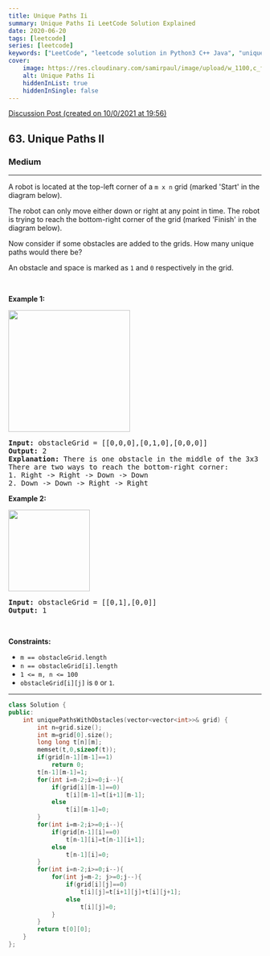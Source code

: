 ```yaml
---
title: Unique Paths Ii
summary: Unique Paths Ii LeetCode Solution Explained
date: 2020-06-20
tags: [leetcode]
series: [leetcode]
keywords: ["LeetCode", "leetcode solution in Python3 C++ Java", "unique-paths-ii LeetCode Solution Explained"]
cover:
    image: https://res.cloudinary.com/samirpaul/image/upload/w_1100,c_fit,co_rgb:FFFFFF,l_text:Arial_75_bold:Unique Paths Ii - Solution Explained/problem-solving.webp
    alt: Unique Paths Ii
    hiddenInList: true
    hiddenInSingle: false
---
```



[Discussion Post (created on 10/0/2021 at 19:56)](https://leetcode.com/problems/unique-paths-ii/discuss/1010584/Easy-and-Understandable-C%2B%2B)  
<h2>63. Unique Paths II</h2><h3>Medium</h3><hr><div><p>A robot is located at the top-left corner of a <code>m x n</code> grid (marked 'Start' in the diagram below).</p>

<p>The robot can only move either down or right at any point in time. The robot is trying to reach the bottom-right corner of the grid (marked 'Finish' in the diagram below).</p>

<p>Now consider if some obstacles are added to the grids. How many unique paths would there be?</p>

<p>An obstacle and space is marked as <code>1</code> and <code>0</code> respectively in the grid.</p>

<p>&nbsp;</p>
<p><strong>Example 1:</strong></p>
<img alt="" src="https://assets.leetcode.com/uploads/2020/11/04/robot1.jpg" style="width: 242px; height: 242px;">
<pre><strong>Input:</strong> obstacleGrid = [[0,0,0],[0,1,0],[0,0,0]]
<strong>Output:</strong> 2
<strong>Explanation:</strong> There is one obstacle in the middle of the 3x3 grid above.
There are two ways to reach the bottom-right corner:
1. Right -&gt; Right -&gt; Down -&gt; Down
2. Down -&gt; Down -&gt; Right -&gt; Right
</pre>

<p><strong>Example 2:</strong></p>
<img alt="" src="https://assets.leetcode.com/uploads/2020/11/04/robot2.jpg" style="width: 162px; height: 162px;">
<pre><strong>Input:</strong> obstacleGrid = [[0,1],[0,0]]
<strong>Output:</strong> 1
</pre>

<p>&nbsp;</p>
<p><strong>Constraints:</strong></p>

<ul>
	<li><code>m ==&nbsp;obstacleGrid.length</code></li>
	<li><code>n ==&nbsp;obstacleGrid[i].length</code></li>
	<li><code>1 &lt;= m, n &lt;= 100</code></li>
	<li><code>obstacleGrid[i][j]</code> is <code>0</code> or <code>1</code>.</li>
</ul>
</div>

---




```cpp
class Solution {
public:
    int uniquePathsWithObstacles(vector<vector<int>>& grid) {
        int n=grid.size();
        int m=grid[0].size();
        long long t[n][m];
        memset(t,0,sizeof(t));
        if(grid[n-1][m-1]==1)
            return 0;
        t[n-1][m-1]=1;
        for(int i=n-2;i>=0;i--){
            if(grid[i][m-1]==0)
                t[i][m-1]=t[i+1][m-1];
            else
                t[i][m-1]=0;
        }
        for(int i=m-2;i>=0;i--){
            if(grid[n-1][i]==0)
                t[n-1][i]=t[n-1][i+1];
            else
                t[n-1][i]=0;
        }
        for(int i=n-2;i>=0;i--){
            for(int j=m-2; j>=0;j--){
                if(grid[i][j]==0)
                    t[i][j]=t[i+1][j]+t[i][j+1];
                else
                    t[i][j]=0;
            }
        }
        return t[0][0];
    }
};
```

